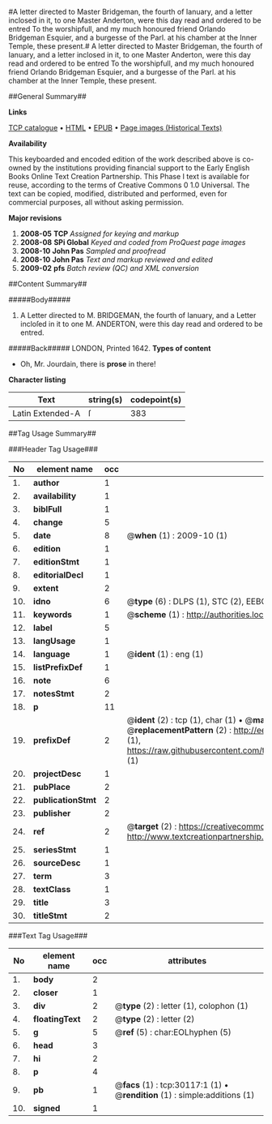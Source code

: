 #A letter directed to Master Bridgeman, the fourth of Ianuary, and a letter inclosed in it, to one Master Anderton, were this day read and ordered to be entred To the worshipfull, and my much honoured friend Orlando Bridgeman Esquier, and a burgesse of the Parl. at his chamber at the Inner Temple, these present.#
A letter directed to Master Bridgeman, the fourth of Ianuary, and a letter inclosed in it, to one Master Anderton, were this day read and ordered to be entred To the worshipfull, and my much honoured friend Orlando Bridgeman Esquier, and a burgesse of the Parl. at his chamber at the Inner Temple, these present.

##General Summary##

**Links**

[TCP catalogue](http://www.ota.ox.ac.uk/tcp/)  • 
[HTML](http://tei.it.ox.ac.uk/tcp/Texts-HTML/free/A38/A38353.html)  • 
[EPUB](http://tei.it.ox.ac.uk/tcp/Texts-EPUB/free/A38/A38353.epub) • 
[Page images (Historical Texts)](https://data.historicaltexts.jisc.ac.uk/view?pubId=eebo-99825730e&pageId=eebo-99825730e-30117-1)

**Availability**

This keyboarded and encoded edition of the
	       work described above is co-owned by the institutions
	       providing financial support to the Early English Books
	       Online Text Creation Partnership. This Phase I text is
	       available for reuse, according to the terms of Creative
	       Commons 0 1.0 Universal. The text can be copied,
	       modified, distributed and performed, even for
	       commercial purposes, all without asking permission.

**Major revisions**

1. __2008-05__ __TCP__ *Assigned for keying and markup*
1. __2008-08__ __SPi Global__ *Keyed and coded from ProQuest page images*
1. __2008-10__ __John Pas__ *Sampled and proofread*
1. __2008-10__ __John Pas__ *Text and markup reviewed and edited*
1. __2009-02__ __pfs__ *Batch review (QC) and XML conversion*

##Content Summary##

#####Body#####

1. A Letter directed to M. BRIDGEMAN, the fourth of Ianuary, and a Letter incloſed in it to one M. ANDERTON, were this day read and ordered to be entred.

#####Back#####
LONDON, Printed 1642.
**Types of content**

  * Oh, Mr. Jourdain, there is **prose** in there!

**Character listing**


|Text|string(s)|codepoint(s)|
|---|---|---|
|Latin Extended-A|ſ|383|

##Tag Usage Summary##

###Header Tag Usage###

|No|element name|occ|attributes|
|---|---|---|---|
|1.|__author__|1||
|2.|__availability__|1||
|3.|__biblFull__|1||
|4.|__change__|5||
|5.|__date__|8| @__when__ (1) : 2009-10 (1)|
|6.|__edition__|1||
|7.|__editionStmt__|1||
|8.|__editorialDecl__|1||
|9.|__extent__|2||
|10.|__idno__|6| @__type__ (6) : DLPS (1), STC (2), EEBO-CITATION (1), PROQUEST (1), VID (1)|
|11.|__keywords__|1| @__scheme__ (1) : http://authorities.loc.gov/ (1)|
|12.|__label__|5||
|13.|__langUsage__|1||
|14.|__language__|1| @__ident__ (1) : eng (1)|
|15.|__listPrefixDef__|1||
|16.|__note__|6||
|17.|__notesStmt__|2||
|18.|__p__|11||
|19.|__prefixDef__|2| @__ident__ (2) : tcp (1), char (1)  •  @__matchPattern__ (2) : ([0-9\-]+):([0-9IVX]+) (1), (.+) (1)  •  @__replacementPattern__ (2) : http://eebo.chadwyck.com/downloadtiff?vid=$1&page=$2 (1), https://raw.githubusercontent.com/textcreationpartnership/Texts/master/tcpchars.xml#$1 (1)|
|20.|__projectDesc__|1||
|21.|__pubPlace__|2||
|22.|__publicationStmt__|2||
|23.|__publisher__|2||
|24.|__ref__|2| @__target__ (2) : https://creativecommons.org/publicdomain/zero/1.0/ (1), http://www.textcreationpartnership.org/docs/. (1)|
|25.|__seriesStmt__|1||
|26.|__sourceDesc__|1||
|27.|__term__|3||
|28.|__textClass__|1||
|29.|__title__|3||
|30.|__titleStmt__|2||


###Text Tag Usage###

|No|element name|occ|attributes|
|---|---|---|---|
|1.|__body__|2||
|2.|__closer__|1||
|3.|__div__|2| @__type__ (2) : letter (1), colophon (1)|
|4.|__floatingText__|2| @__type__ (2) : letter (2)|
|5.|__g__|5| @__ref__ (5) : char:EOLhyphen (5)|
|6.|__head__|3||
|7.|__hi__|2||
|8.|__p__|4||
|9.|__pb__|1| @__facs__ (1) : tcp:30117:1 (1)  •  @__rendition__ (1) : simple:additions (1)|
|10.|__signed__|1||
